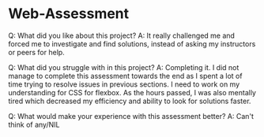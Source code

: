 # Web-Assessment

Q: What did you like about this project? 
A: It really challenged me and forced me to investigate and find solutions, instead of asking my instructors or peers for help.

Q: What did you struggle with in this project?
A: Completing it. I did not manage to complete this assessment towards the end as I spent a lot of time trying to resolve issues in previous sections. I need to work on my understanding for CSS for flexbox. As the hours passed, I was also mentally tired which decreased my efficiency and ability to look for solutions faster.

Q: What would make your experience with this assessment better?
A: Can't think of any/NIL